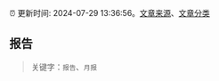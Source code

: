 :alarm_clock: 更新时间: 2024-07-29 13:36:56。[文章来源](/README.md)、[文章分类](/TAGS.md)

## 报告


> 关键字：`报告`、`月报`



